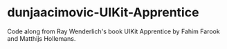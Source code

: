 # dunjaacimovic-UIKit-Apprentice
Code along from Ray Wenderlich's book UIKit Apprentice by Fahim Farook and Matthijs Hollemans.
